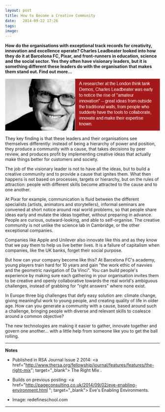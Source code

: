 ```yaml
---
layout: post
title: How to Become a Creative Community
date:   2014-09-22 17:26
tags: 
image:
---
```


**How do the organisations with exceptional track records for creativity, innovation and excellence operate? Charles Leadbeater looked into how they do it at Barcelona FC, Pixar, and front-runners in education, science and the social sector. Yes they often have visionary leaders, but it is something different these leaders do with the organisation that makes them stand out. Find out more...**

![](/libb/images/charles_leadbeater.png)

They key finding is that these leaders and their organisations see themselves differently: instead of being a hierarchy of power and position, they produce a community with a cause, that takes decisions by peer review, and produces profit by implementing creative ideas that actually make things better for customers and society.

The job of the visionary leader is not to have all the ideas, but to build a creative community and to provide a cause that ignites them. What then happens is not based on processes, targets or hierarchy, but on the rules of attraction: people with different skills become attracted to the cause and to one another.

At Pixar for example, communication is fluid between the different specialists (artists, animators and storytellers), informal seminars are convened at short notice around real world problems, so that people share ideas early and mutate the ideas together, without preparing in advance. People are curious, outward-looking, and able to self-organise. The creative community is not unlike the science lab in Cambridge, or the other exceptional companies. 

Companies like Apple and Unilever also innovate like this and as they know that we pay them to help us live better lives. It is a failure of capitalism when companies, like the UK banks, forget their social purpose.

But how can your company become like this? At Barcelona FC's academy, young players train hard for 10 years and gain "the work ethic of navvies and the geometric navigation of Da Vinci". You can build people's experience by making sure each gathering in your organisation invites them to be creative and openly collaborative towards the real world's ambiguous challenges, instead of grabbing for "right answers" where none exist. 

In Europe three big challenges that defy easy solution are: climate change, giving meaningful work to young people, and creating quality of life in older age. How can you generate a community with a cause, based around such a challenge, bringing people with diverse and relevant skills to coalesce around a common objective? 

The new technologies are making it easier to gather, innovate together and govern one another... with a little help from someone like you to get the ball rolling.  

__________________
<b>Notes</b>  

* Published in RSA Journal Issue 2 2014: <a href="http://www.thersa.org/fellowship/journal/features/features/the-right-mix"; target="_blank"> The Right Mix </a>.

* Builds on previous posting: <a href="http://pageconsulting.co.uk/2014/09/02/eve-enabling-environment.html "; target="_blank"> Eve's Enabling Environments</a>. 

* Image: redefineschool.com

__________________
